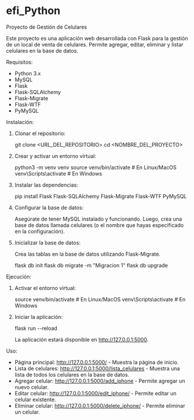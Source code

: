 # efi_Python
Proyecto de Gestión de Celulares

Este proyecto es una aplicación web desarrollada con Flask para la gestión de un local de venta de celulares. Permite agregar, editar, eliminar y listar celulares en la base de datos.

Requisitos:
- Python 3.x
- MySQL
- Flask
- Flask-SQLAlchemy
- Flask-Migrate
- Flask-WTF
- PyMySQL

Instalación:

1. Clonar el repositorio:

   git clone <URL_DEL_REPOSITORIO>
   cd <NOMBRE_DEL_PROYECTO>

2. Crear y activar un entorno virtual:

   python3 -m venv venv
   source venv/bin/activate   # En Linux/MacOS
   venv\Scripts\activate      # En Windows

3. Instalar las dependencias:

   pip install Flask Flask-SQLAlchemy Flask-Migrate Flask-WTF PyMySQL

4. Configurar la base de datos:

   Asegúrate de tener MySQL instalado y funcionando. Luego, crea una base de datos llamada celulares (o el nombre que hayas especificado en la configuración).


5. Inicializar la base de datos:

   Crea las tablas en la base de datos utilizando Flask-Migrate.

   flask db init
   flask db migrate -m "Migracion 1"
   flask db upgrade

Ejecución:

1. Activar el entorno virtual:

   source venv/bin/activate   # En Linux/MacOS
   venv\Scripts\activate      # En Windows

2. Iniciar la aplicación:

   flask run --reload

   La aplicación estará disponible en http://127.0.0.1:5000.

Uso:

- Página principal: http://127.0.0.1:5000/ - Muestra la página de inicio.
- Lista de celulares: http://127.0.0.1:5000/lista_celulares - Muestra una lista de todos los celulares en la base de datos.
- Agregar celular: http://127.0.0.1:5000/add_iphone - Permite agregar un nuevo celular.
- Editar celular: http://127.0.0.1:5000/edit_iphone/<id> - Permite editar un celular existente.
- Eliminar celular: http://127.0.0.1:5000/delete_iphone/<id> - Permite eliminar un celular.